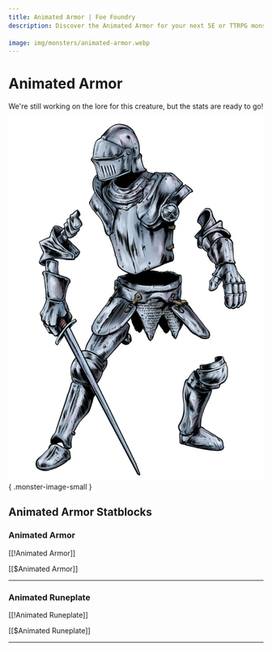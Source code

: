 ```yaml
---
title: Animated Armor | Foe Foundry
description: Discover the Animated Armor for your next 5E or TTRPG monster.

image: img/monsters/animated-armor.webp
---
```


# Animated Armor


We're still working on the lore for this creature, but the stats are ready to go!


![Animated Armor](../img/monsters/animated-armor.webp){ .monster-image-small }


## Animated Armor Statblocks


### Animated Armor

[[!Animated Armor]]

[[$Animated Armor]]

---

### Animated Runeplate

[[!Animated Runeplate]]

[[$Animated Runeplate]]

---

